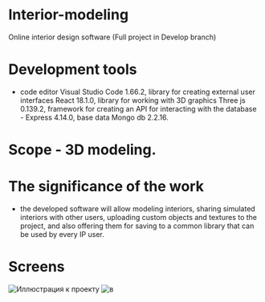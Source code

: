 # Interior-modeling
Online interior design software
(Full project in Develop branch)

# Development tools
- code editor Visual Studio Code 1.66.2, library for creating external user interfaces React 18.1.0, library for working with 3D graphics Three js 0.139.2, framework for creating an API for interacting with the database - Express 4.14.0, base data Mongo db 2.2.16.

# Scope - 3D modeling.

# The significance of the work 
- the developed software will allow modeling interiors, sharing simulated interiors with other users, uploading custom objects and textures to the project, and also offering them for saving to a common library that can be used by every IP user.

# Screens
![Иллюстрация к проекту](https://github.com/ruyy564/Images/tree/master/11.png)
![в](https://user-images.githubusercontent.com/87094243/185925575-296633a1-ce79-48ef-ba73-375a63f5f43e.png)
